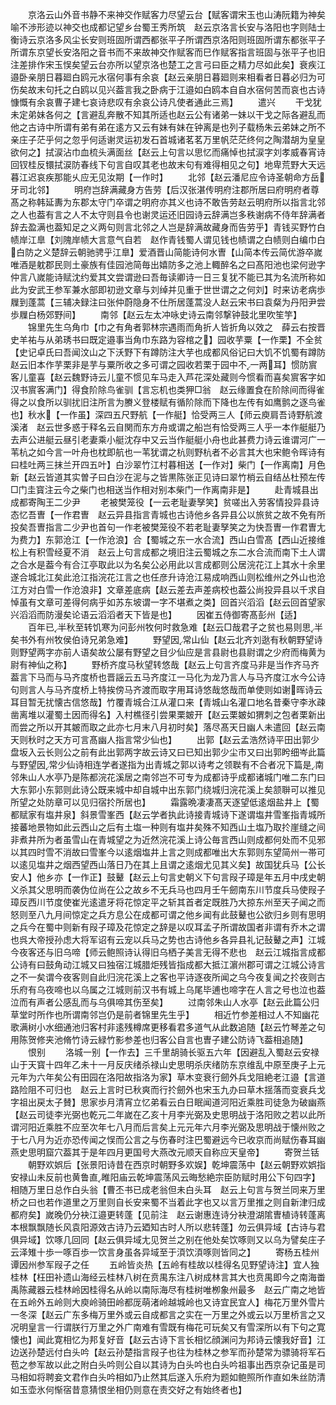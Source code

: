 <!-- { "loadSidebar": true } -->
　　京洛云山外音书静不来神交作赋客力尽望云台【赋客谓宋玉也山涛阮籍为神矣喻不渉形迹以神交也成都记望乡台蜀王秀所筑　赵云京洛言长安与洛阳也字则陆士衡诗云京洛多风尘长安则班固所谓西都张平子所谓西京洛阳则班固所谓东都张平子所谓东京望长安洛阳之音书而不来故神交作赋客而巳作赋客指言班固与张平子也旧注差排作宋玉悮矣望云台亦所以望京洛也楚工之言弓曰臣之精力尽如此矣】衰疾江邉卧亲朋日暮廻白鸥元水宿何事有余哀【赵云亲朋日暮廻则来相看者日暮必归为可伤矣故末句托之白鸥以见兴葢言我之卧病于江邉如白鸥本自自水宿何苦而哀也古诗慷慨有余哀曹子建七哀诗悲叹有余哀公诗凡使者通此三焉】
　　遣兴
　　干戈犹未定弟妹各何之【言避乱奔散不知其所适也赵云公有诸弟一妹以干戈之际各避乱而他之古诗中所谓有弟有弟在逺方又云有妹有妹在钟离是也列子载杨朱云弟妹之所不亲庄子茫乎何之忽乎何适谢灵运初发石首城诸茗茗万里帆茫茫终何之陶潜胡为皇皇欲何之】拭涙沾巾血梳头满面丝【赵云上句言以思忆而痛悼也拭涙字刘孝威春宵诗回钗桂反镮拭涙防春线下句言自叹其老也故末句有难得相见之句】地卑荒野大天远暮江迟哀疾那能乆应无见汝期【一作时】
　　北邻【赵云潘尼应令诗圣朝命方岳牙司北邻】
　　明府岂辞满藏身方告劳【后汉张湛传明府注郡所居曰府明府者尊髙之称韩延夀为东郡太守门卒谓之明府亦其义也诗不敢告劳赵云明府所以指言北邻之人也葢有言之人不太守则县令也谢灵运还旧园诗云辞满岂多秩谢病不侍年辞满者辞去盈满也葢知足之义两句则言北邻之人岂是辞满故藏身而告劳乎】青钱买野竹白帻岸江臯【刘隗岸帻大言意气自若　赵作青钱蜀人谓见钱也帻谓之白帻则白编巾白白防之义楚辞云朝驰骋乎江臯】爱酒晋山简能诗何水曺【山简本传云简优游卒嵗唯酒是躭郡民则土豪族有佳园池简毎出嬉防多之池上輙醉名之曰髙阳池也梁何逊字仲言八嵗能诗赋沈约爱其文尝谓逊曰吾毎读卿诗一日三复犹不能已其为名流所称如此为安武王参军兼水部即初逊文章与刘绰并见重于世世谓之之何刘】时来访老病歩屧到蓬蒿【三辅决録注曰张仲蔚隐身不仕所居蓬蒿没人赵云宋书曰袁粲为丹阳尹尝歩屧白杨郊野间】
　　南邻【赵云左太冲咏史诗云南邻撃钟鼓北里吹笙竽】
　　锦里先生乌角巾【巾之有角者郭林宗遇雨而角折人皆折角以效之　薛云右按晋史羊祐与从弟琇书曰既定邉事当角巾东路为容棺之】园收芋粟【一作栗】不全贫【史记卓氏曰吾闻汶山之下沃野下有蹲防注大芋也成都风俗记曰大饥不饥蜀有蹲防　赵云旧本作芋栗非是芋与粟所收之多可谓之园收若栗于园中不一两耳】惯防賔客儿童喜【赵云魏野诗云儿童不惯见车马走入芦花深处藏则今惯看而喜矣賔客字如汉书賔客满门】得食阶除鸟雀驯【言忘机也类狎□翁　赵云缘置食在阶除间而得雀得之以食所以驯扰旧注所言为賸义登楼赋有循阶除而下降也左传有如鹰鹯之逐鸟雀也】秋水【一作虽】深四五尺野航【一作艇】恰受两三人【师云庾肩吾诗野航渡溪渚　赵云世多惑于释名云自関而东方舟或谓之船岂有恰受两三人乎一本作艇艇乃去声公进艇云昼引老妻乘小艇沈存中又云当作艇艇小舟也此甚费力诗云谁谓河广一苇杭之如今言一叶舟也枕即航也一苇犹谓之杭则野杭者不必言其大也宋鲍令晖诗有曰桂吐两三抹兰开四五叶】白沙翠竹江村暮相送【一作对】柴门【一作离南】月色新【赵云皆道其实曽子曰白沙在泥与之皆黒陈张正见诗曰翠竹梢云自结丛杜预左传□门圭寳注云今之柴门也相送当作相对别本柴门一作离南非是】
　　赴青城县出成都寄陶王二少尹
　　老被樊笼役【一云老耻妻孥笑】贫嗟出入劳客情投异县诗态忆吾曺【一作君曺　赵云异县指言青城也古诗他乡各异县公以旅贫之故不免有所投矣吾曺指言二少尹也首句一作老被樊笼役不若老耻妻孥笑之为快吾曺一作君曺尢为费力】东郭沧江【一作沧浪】合【蜀城之东一水合流】西山白雪髙【西山近接维松上有积雪经夏不消　赵云上句言成都之境旧注云蜀城之东二水合流而南下土人谓之合水是葢今有合江亭取此以为名矣公必用此以言成都则公居浣花江上其水十余里遂合城北江矣此沧江指浣花江言之也任彦升诗沧江易成响西山则松维州之外山也沧江方对白雪一作沧浪非】文章差底病【赵云差去声差病校也葢公尚投异县以千求自悼虽有文章可差得何病乎如苏东坡谓一字不堪煮之类】回首兴滔滔【赵云回首望家兴滔滔而防漫矣论语云滔滔者天下皆是也】
　　因崔五侍御寄髙彭州【适】
　　百年已半秋至转饥寒为问彭州牧何时救急难【赵云□哉君子之贫也易则思半矣书外有州牧侯伯诗兄弟急难】
　　野望因常山仙【赵云北齐刘逖有秋朝野望诗则野望两字亦前人语矣故公屡有野望之目少仙应是言县尉也县尉谓之少府而梅黄为尉有神仙之称】
　　野桥齐度马秋望转悠哉【赵云上句言齐度马非是当作齐马齐葢言下马而与马齐度桥也晋謡云五马齐度江一马化为龙乃言人与马齐度江水今公诗句则言人与马齐度桥上特挨傍马齐渡而取字用耳诗悠哉悠哉而单使则如谢晖诗云耳目暂无扰懐古信悠哉】竹覆青城合江从灌口来【青城山名灌口地名昔秦守李氷疎凿离堆以灌蜀土因而得名】入村樵径引尝果栗皴开【赵云栗皴如猬刺之包者栗新出而尝之所以开其皴而取之此亦七月末八月初时矣】落尽髙天日幽人未遣回【赵云南天则秋时之天方可言髙幽人指言常少仙也】
　　出郭【赵云孟浩然诗平田出郭少盘坂入云长则公之前有此出郭两字故云诗又曰已知出郭少尘市又曰出郭盻细岑此篇与野望因常少仙诗相连学者遂指为出青城之郭以诗考之领聫有不合者况下篇是南邻朱山人水亭乃是陈都浣花溪居之南邻岂不可专为成都诗乎成都诸城门唯二东门曰大东郭小东郭则此诗公既来城中却自城中出东郭门绕城归浣花溪上矣颔聨可以推见所望之处防章可以见归宿扵所居也】
　　霜露晩凄凄髙天逐望低逺烟盐井上【蜀都赋家有塩井泉】斜景雪峯西【赵云学者执此诗接青城诗下遂谓塩井雪峯指青城所接蕃地景物如此云西山之后有土塩一种则有塩井矣殊不知西山土塩乃取扵崖缝之间非煮井所为者虽雪山在青城望之为近然浣花溪上诗公毎言西山则成都何处而不见邪以其四时雪不消故曰雪峯今以逺烟塩井上言之则成都唯出大东郭则东望简州一帯可以逺见塩井之烟西望西山落日乃在其上且谓之逺烟尤见其义矣】故国犹兵马【公长安人】他乡亦【一作正】鼓鼙【赵云上句言史朝义下句言叚子璋是年五月中戌史朝义杀其父思明而袭伪位尚在公之故乡不无兵马也四月壬午劒南东川节度兵马使叚子璋反西川节度使崔光逺遣牙将花惊定平之斩其首者定既胜乃大掠东州至天子闻之而怒则至八九月间惊定之兵方息公在成都可谓之他乡闻有此鼓鼙也公欲归乡则有思明之兵今在蜀中则新有叚子璋及花惊定之辞是以叹耳孟子所谓故国者非谓有乔木之谓也呉大帝授孙虑大将军诏有云宠以兵马之势也古诗他乡各异县礼记鼔鼙之声】江城今夜客还与旧乌啼【师云鲍照诗认得旧乌栖子美言无得不悲也　赵云江城指言成都公诗有曰鼓角动江城又曰独宿江城腊炬残皆指成都大抵江濵州郡可谓之江城公诗言之不一矣谓今夜客则自此归浣花溪上之客也平诗逐夜所闻之乌今夜复闻之扵夜则古乐府有乌夜啼也以乌属之江城则前汉书有城上乌尾毕逋也啼字在人言之号也泣也葢泣而有声者公感乱而与乌俱啼其伤至矣】
　　过南邻朱山人水亭【赵云此篇公归草堂时所作也所谓南邻岂仍是前者锦里先生乎】
　　相近竹参差相过人不知幽花歌满树小水细通池归客村非逺残樽席更移看君多道气从此数追随【赵云竹琴差之句用陈贺修夹池脩竹诗云緑竹影参差也归客公自言也曺子建公防诗飞葢相追随】
　　恨别
　　洛城一别【一作去】三千里胡骑长驱五六年【因避乱入蜀赵云安禄山于天寳十四年乙未十一月反庆绪杀禄山史思明杀庆绪防东京维乱中原至庚子上元元年为六年矣公有田园在洛阳故指洛为家】草木变衰行劒外兵戈阻絶老江邉【言道路险阻不可归也　赵云上言时已秋爽而行扵劒外也宋玉九办曰草木揺落而变衰兵戈字祖出戻太子賛】思家歩月清宵立忆弟看云白日眠闻道河阳近乘胜司徒急为破幽燕【赵云司徒李光弼也乾元二年嵗在乙亥十月李光弼及史思明战于洛阳败之若以此所谓河阳近乘胜不应至次年七八月而后言矣上元元年六月李光弼及思明战于懐州败之于七八月为近亦恐传闻之悮而公言之与伤春时注巴蜀避远今已收京而尚赋伤春耳幽燕史思明窟穴葢其于是年四月更国号大燕改元顺天自称应天皇帝】
　　寄贺兰铦
　　朝野欢娯后【张景阳诗昔在西京时朝野多欢娱】乾坤震荡中【赵云朝野欢娯指安禄山未反前也黄鲁直睢阳庙云乾坤震荡风云晦愁絶宗臣防赋时用公下句四字】相随万里日总作白头翁【曹丕书已成老翁但未白头耳　赵云上句言与贺兰同来万里桥之曰也若作道里之万里则自长安来蜀不当着此字也又以言万里推之则自新津归成都府矣】嵗晚仍分袂江邉更转蓬【见前注　赵云谢惠连诗分袂澄湖隂曺植诗转蓬离本根飘飘随长风袁阳源效古诗乃云廼知古时人所以悲转蓬】勿云俱异域【古诗与君俱异域】饮啄几回同【赵云俱异域尢见贺兰之别在他处矣饮啄则又以乌为譬矣庄子云泽雉十歩一啄百歩一饮言身虽各异域至于湏饮湏啄则皆同之】
　　寄杨五桂州谭因州参军叚子之任
　　五岭皆炎热【五岭有桂故以桂得名见野望诗注】宜人独桂林【枉田补遗山海经云桂林八树在贲禺东注八树成林言其大也贲禺即今之南海畨禹陈藏器云桂林岭因桂得名从岭以南际海尽有桂树唯栁象州最多　赵云广南之地皆在五岭外五岭则大庾岭骑田岭都厐萌渚岭越城岭也又诗宜民宜人】梅花万里外雪片一冬深【赵云广东多梅万里外或云自成都言之实在一万里之外或云以万里桥言之又况明皇言一行谓朕行万里之外广南难有雪既有梅花可玩矣又有雪深所以有下句之寛懐也】闻此寛相忆为邦复好音【赵云古诗下言长相忆顔渊问为邦诗云懐我好音】江边送孙楚远付白头吟【赵云孙楚指言叚子也往为桂林之参军而孙楚常为骠骑将军石苞之参军故以此之附白头吟则公自以其诗为白头吟也白头吟祖事出西京杂记虽是司马相如将聘妾文君作白头吟相如乃止然其后遂入乐府为题如鲍照所作直如朱丝防清如玉壶氷何惭宿昔意猜恨坐相仍则意在责交好之有始终者也】
